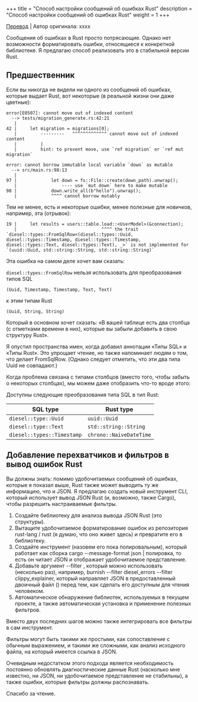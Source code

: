 +++
title = "Способ настройки сообщений об ошибках Rust"
description = "Способ настройки сообщений об ошибках Rust"
weight = 1
+++

[Перевод](https://deterministic.space/hook-into-rustc-errors.html) | Автор оригинала: xxxx

Сообщения об ошибках в Rust просто потрясающие. Однако нет возможности форматировать ошибки, относящиеся к конкретной библиотеке. Я предлагаю способ реализовать это в стабильной версии Rust.

## Предшественник

Если вы никогда не видели ни одного из сообщений об ошибках, которые выдает Rust, вот некоторые (в реальной жизни они даже цветные): 

```
error[E0507]: cannot move out of indexed content
  --> tests/migration_generate.rs:42:21
   |
42 |     let migration = migrations[0];
   |         ---------   ^^^^^^^^^^^^^ cannot move out of indexed content
   |         |
   |         hint: to prevent move, use `ref migration` or `ref mut migration`

error: cannot borrow immutable local variable `down` as mutable
  --> src/main.rs:98:13
   |
97 |             let down = fs::File::create(down_path).unwrap();
   |                 ---- use `mut down` here to make mutable
98 |             down.write_all(b"hello").unwrap();
   |             ^^^^ cannot borrow mutably
```

Тем не менее, есть и некоторые ошибки, менее полезные для новичков, например, эта (отрывок): 

```
19 |     let results = users::table.load::<UserModel>(&connection);
   |                                ^^^^ the trait `diesel::types::FromSqlRow<(diesel::types::Uuid, diesel::types::Timestamp, diesel::types::Timestamp, diesel::types::Text, diesel::types::Text), _>` is not implemented for `(uuid::Uuid, std::string::String, std::string::String)`
```
Эта ошибка на самом деле хочет вам сказать:

`diesel::types::FromSqlRow` нельзя использовать для преобразования типов SQL

`(Uuid, Timestamp, Timestamp, Text, Text)`

к этим типам Rust

`(Uuid, String, String)`

Который в основном хочет сказать: «В вашей таблице есть два столбца (с отметками времени в них), которые вы забыли добавить в свою структуру Rust».

Я опустил пространства имен, когда добавил аннотации «Типы SQL» и «Типы Rust». Это упрощает чтение, но также напоминает людям о том, что делает FromSqlRow. (Однако следует отметить, что эти два типа Uuid не совпадают.)

Когда проблема связана с типами столбцов (вместо того, чтобы забыть о некоторых столбцах), мы можем даже отобразить что-то вроде этого:

Доступны следующие преобразования типа SQL в тип Rust: 

SQL type                   | Rust type                
-------------------------- | --------------------------
`diesel::type::Uuid`       | `uuid::Uuid`
`diesel::type::Text`       | `std::string::String`
`diesel::types::Timestamp` | `chrono::NaiveDateTime`

## Добавление перехватчиков и фильтров в вывод ошибок Rust

Вы должны знать: помимо удобочитаемых сообщений об ошибках, которые я показал выше, Rust также может выводить ту же информацию, что и JSON. Я предлагаю создать новый инструмент CLI, который использует вывод JSON Rust (и, возможно, также Cargo), чтобы разрешить настраиваемые фильтры.

1. Создайте библиотеку для анализа вывода JSON Rust (это структуры).
2. Вытащите удобочитаемое форматирование ошибок из репозитория rust-lang / rust (я думаю, что оно живет здесь) и превратите его в библиотеку.
3. Создайте инструмент (назовем его пока полировальным), который работает как сборка cargo --message-format json | полировка, то есть он читает JSON и отображает удобочитаемое представление.
4. Добавьте аргумент --filter <bin>, который можно использовать (несколько раз), например, burnish --filter diesel_errors --filter clippy_explainer, который направляет JSON в предоставленный двоичный файл (<bin>) перед тем, как сделать его доступным для чтения человеком.
5. Автоматическое обнаружение библиотек, используемых в текущем проекте, а также автоматическая установка и применение полезных фильтров.

Вместо двух последних шагов можно также интегрировать все фильтры в сам инструмент.

Фильтры могут быть такими же простыми, как сопоставление с обычным выражением, и такими же сложными, как анализ исходного файла, на который имеется ссылка в JSON.

Очевидным недостатком этого подхода является необходимость постоянно обновлять диагностические данные Rust (насколько мне известно, ни JSON, ни удобочитаемое представление не стабильны), а также ошибки, которые фильтры должны распознавать.

Спасибо за чтение.

